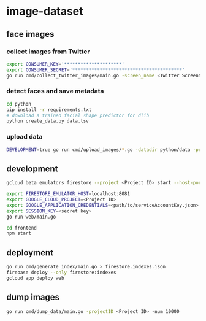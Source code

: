 # image-dataset

## face images

### collect images from Twitter

```sh
export CONSUMER_KEY='*********************'
export CONSUMER_SECRET='****************************************'
go run cmd/collect_twitter_images/main.go -screen_name <Twitter ScreenName> > python/data.tsv
```


### detect faces and save metadata

```sh
cd python
pip install -r requirements.txt
# download a trained facial shape predictor for dlib
python create_data.py data.tsv
```


### upload data

```sh
DEVELOPMENT=true go run cmd/upload_images/*.go -datadir python/data -projectID <Project ID>
```


## development

```sh
gcloud beta emulators firestore --project <Project ID> start --host-port :8081
```

```sh
export FIRESTORE_EMULATOR_HOST=localhost:8081
export GOOGLE_CLOUD_PROJECT=<Project ID>
export GOOGLE_APPLICATION_CREDENTIALS=<path/to/serviceAccountKey.json>
export SESSION_KEY=<secret key>
go run web/main.go
```

```sh
cd frontend
npm start
```


## deployment

```sh
go run cmd/generate_index/main.go > firestore.indexes.json
firebase deploy --only firestore:indexes
gcloud app deploy web
```

## dump images

```sh
go run cmd/dump_data/main.go -projectID <Project ID> -num 10000
```
